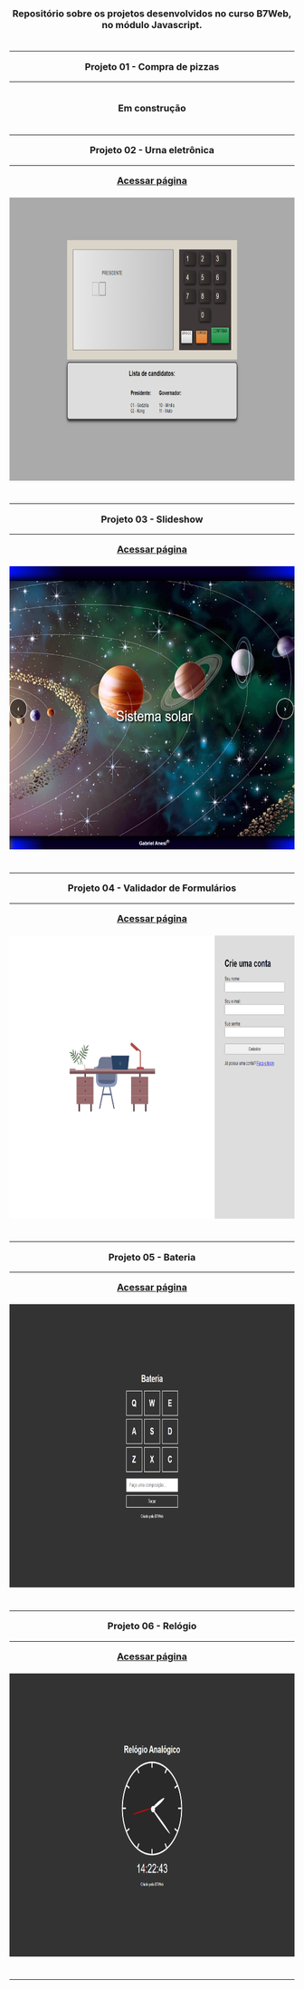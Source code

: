 <h3 align="center" dir="auto">Repositório sobre os projetos desenvolvidos no curso B7Web, no módulo Javascript.
<br></br>
<hr>
Projeto 01 - Compra de pizzas
<hr>
<br>
Em construção
<br></br>
<hr>
Projeto 02 - Urna eletrônica
<hr>
<a href="https://gabriel-anesi.github.io/_Javascript/02%20-%20Urna%20eletronica">Acessar página</a>
<br></br>
<img src="https://github.com/gabriel-anesi/_Javascript/blob/master/02%20-%20Urna%20eletronica/images/imagem%20do%20site.png" height="500px">
<br></br>
<hr>
Projeto 03 - Slideshow
<hr>
<a href="https://gabriel-anesi.github.io/_Javascript/03%20-%20Slideshow">Acessar página</a>
<br></br>
<img src="https://github.com/gabriel-anesi/_Javascript/blob/master/03%20-%20Slideshow/images/Imagem%20site.png" height="500px">
<br></br>
<hr>
Projeto 04 - Validador de Formulários
<hr>
<a href="https://gabriel-anesi.github.io/_Javascript/04%20-%20Validador%20de%20formularios">Acessar página</a>
<br></br>
<img src="https://github.com/gabriel-anesi/_Javascript/blob/master/04%20-%20Validador%20de%20formularios/image/imagem%20site.png" height="500px">
<br></br>
<hr>
Projeto 05 - Bateria
<hr>
<a href="https://gabriel-anesi.github.io/_Javascript/05%20-%20Bateria">Acessar página</a>
<br></br>
<img src="https://github.com/gabriel-anesi/_Javascript/blob/master/05%20-%20Bateria/images/imagem%20site.png" height="500px">
<br></br>
<hr>
Projeto 06 - Relógio
<hr>
<a href="https://gabriel-anesi.github.io/_Javascript/06%20-%20Relogio">Acessar página</a>
<br></br>
<img src="https://github.com/gabriel-anesi/_Javascript/blob/master/06%20-%20Relogio/images/imagem%20site.png" height="500px">
<br></br>
<hr>